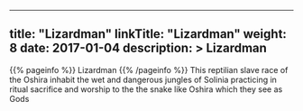 
---
title: "Lizardman"
linkTitle: "Lizardman"
weight: 8
date: 2017-01-04
description: >
 Lizardman
---

{{% pageinfo %}}
Lizardman
{{% /pageinfo %}}
This reptilian slave race of the Oshira inhabit the wet and dangerous jungles of Solinia practicing in ritual sacrifice and worship to the the snake like Oshira which they see as Gods
